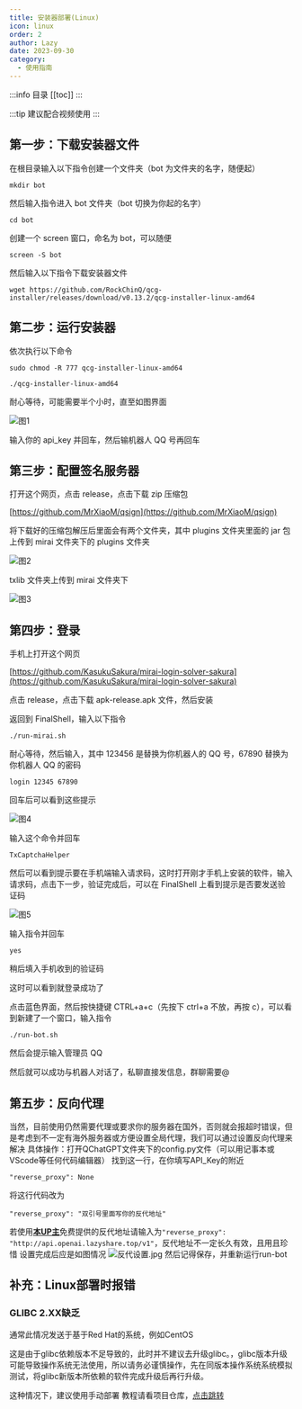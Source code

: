 ```yaml
---
title: 安装器部署(Linux)
icon: linux
order: 2
author: Lazy
date: 2023-09-30
category:
  - 使用指南
---
```

:::info 目录
[[toc]]
:::

:::tip 建议配合视频使用
<BiliBili bvid="BV11h4y1y74H" />
:::

## 第一步：下载安装器文件

在根目录输入以下指令创建一个文件夹（bot 为文件夹的名字，随便起）

```terminal
mkdir bot
```

然后输入指令进入 bot 文件夹（bot 切换为你起的名字）

```terminal
cd bot
```

创建一个 screen 窗口，命名为 bot，可以随便

```terminal
screen -S bot
```

然后输入以下指令下载安装器文件

```terminal
wget https://github.com/RockChinQ/qcg-installer/releases/download/v0.13.2/qcg-installer-linux-amd64
```

## 第二步：运行安装器

依次执行以下命令

```terminal
sudo chmod -R 777 qcg-installer-linux-amd64
```

```terminal
./qcg-installer-linux-amd64
```

耐心等待，可能需要半个小时，直至如图界面

![图1](https://s2.loli.net/2023/08/11/j5DnQPVCYh1sJ78.jpg)

输入你的 api_key 并回车，然后输机器人 QQ 号再回车

## 第三步：配置签名服务器

打开这个网页，点击 release，点击下载 zip 压缩包

[https://github.com/MrXiaoM/qsign](https://github.com/MrXiaoM/qsign)

将下载好的压缩包解压后里面会有两个文件夹，其中 plugins 文件夹里面的 jar 包上传到 mirai 文件夹下的 plugins 文件夹

![图2](https://s2.loli.net/2023/08/11/KiJQozRlPDdtBUs.png)

txlib 文件夹上传到 mirai 文件夹下

![图3](https://s2.loli.net/2023/08/11/OD8C9Fa156BugcT.png)

## 第四步：登录

手机上打开这个网页

[https://github.com/KasukuSakura/mirai-login-solver-sakura](https://github.com/KasukuSakura/mirai-login-solver-sakura)

点击 release，点击下载 apk-release.apk 文件，然后安装

返回到 FinalShell，输入以下指令

```terminal
./run-mirai.sh
```

耐心等待，然后输入，其中 123456 是替换为你机器人的 QQ 号，67890 替换为你机器人 QQ 的密码

```terminal
login 12345 67890
```

回车后可以看到这些提示

![图4](https://s2.loli.net/2023/08/11/MymgAkDBQU4NpE9.jpg)

输入这个命令并回车

```terminal
TxCaptchaHelper
```

然后可以看到提示要在手机端输入请求码，这时打开刚才手机上安装的软件，输入请求码，点击下一步，验证完成后，可以在 FinalShell 上看到提示是否要发送验证码

![图5](https://s2.loli.net/2023/08/11/bI5jzOyGvCiUhTV.jpg)

输入指令并回车

```terminal
yes
```

稍后填入手机收到的验证码

这时可以看到就登录成功了

点击蓝色界面，然后按快捷键 CTRL+a+c（先按下 ctrl+a 不放，再按 c），可以看到新建了一个窗口，输入指令

```terminal
./run-bot.sh
```

然后会提示输入管理员 QQ

然后就可以成功与机器人对话了，私聊直接发信息，群聊需要@

## 第五步：反向代理

当然，目前使用仍然需要代理或要求你的服务器在国外，否则就会报超时错误，但是考虑到不一定有海外服务器或方便设置全局代理，我们可以通过设置反向代理来解决
具体操作：打开QChatGPT文件夹下的config.py文件（可以用记事本或VScode等任何代码编辑器）
找到这一行，在你填写API_Key的附近
```
"reverse_proxy": None
```
将这行代码改为
```
"reverse_proxy": "双引号里面写你的反代地址"
```
若使用[**本UP主**](https://space.bilibili.com/407410594)免费提供的反代地址请输入为`"reverse_proxy": "http://api.openai.lazyshare.top/v1"`，反代地址不一定长久有效，且用且珍惜
设置完成后应是如图情况
![反代设置.jpg](https://s2.loli.net/2023/08/16/GeoiZCbLtfg3uqH.jpg)
然后记得保存，并重新运行run-bot

## 补充：Linux部署时报错

### GLIBC 2.XX缺乏
通常此情况发送于基于Red Hat的系统，例如CentOS

这是由于glibc依赖版本不足导致的，此时并不建议去升级glibc。，glibc版本升级可能导致操作系统无法使用，所以请务必谨慎操作，先在同版本操作系统系统模拟测试，将glibc新版本所依赖的软件完成升级后再行升级。

这种情况下，建议使用手动部署
教程请看项目仓库，[点击跳转](https://github.com/RockChinQ/QChatGPT#--%E6%89%8B%E5%8A%A8%E9%83%A8%E7%BD%B2)